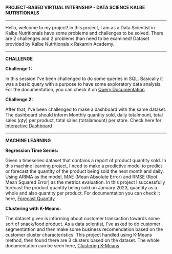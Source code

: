 **PROJECT-BASED VIRTUAL INTERNSHIP - DATA SCIENCE KALBE NUTRITIONALS**

***

Hello, welcome to my project!
In this project, I am as a Data Scientist in Kalbe Nutritionals have some problems and challenges to be solved. 
There are 2 challenges and 2 problems than need to be examined! Dataset provided by Kalbe Nutritionals x Rakamin Academy.

***

**CHALLENGE**

**Challenge 1:**

In this session I've been challenged to do some queries in SQL. 
Basically it was a basic query with a purpose to have some exploratory data analysis. 
For the documentation, you can check it on [Query Documentation](https://github.com/virgobase/kalbe_nutritionals/blob/main/FinPro%20Kalbe/Documentation.sql)

**Challenge 2:**

After that, I've been challenged to make a dashboard with the same dataset. The dashboard should inform Monthly quantity sold, daily totalmount, total sales (qty) per product, total sales (totalamount) per store. 
Check here for [Interactive Dashboard](https://public.tableau.com/views/PBIKalbeDashboard/Dashboard1?:language=en-US&:display_count=n&:origin=viz_share_link)

***

**MACHINE LEARNING**

**Regression Time Series:**

Given a timeseries dataset that contains a report of product quantity sold. In this machine learning project, I need to make a predictive model to predict or forecast the quantity of the product being sold the next month and daily.
Using ARIMA as the model, MAE (Mean Absolute Error) and RMSE (Root Mean Squared Error) as the metrics evaluation. In this project I successfully forecast the product quantity being sold on January 2023, quantity as a whole and also quantity per product. 
For documentation you can check it here, [Forecast Quantity]()

**Clustering with K-Means:**

The dataset given is informing about customer transaction towards some sort of snack/food product. As a data scientist, I've asked to do customer segmentattion and then make some business recomendation based on the customer cluster characteristics.
This project handled using K-Means method, then found there are 3 clusters based on the dataset. The whole documentation can be seen here, [Clustering K-Means]()
